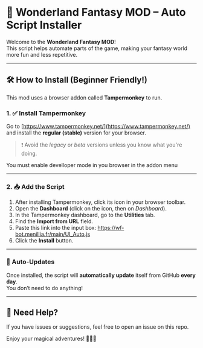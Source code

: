# 🌟 Wonderland Fantasy MOD – Auto Script Installer

Welcome to the **Wonderland Fantasy MOD**!  
This script helps automate parts of the game, making your fantasy world more fun and less repetitive.

---

## 🛠️ How to Install (Beginner Friendly!)

This mod uses a browser addon called **Tampermonkey** to run.

### 1. ✅ Install Tampermonkey

Go to [https://www.tampermonkey.net/](https://www.tampermonkey.net/) and install the **regular (stable)** version for your browser.

> ❗ Avoid the *legacy* or *beta* versions unless you know what you're doing.

You must enable develloper mode in you browser in the addon menu

---

### 2. 📥 Add the Script

1. After installing Tampermonkey, click its icon in your browser toolbar.
2. Open the **Dashboard** (click on the icon, then on *Dashboard*).
3. In the Tampermonkey dashboard, go to the **Utilities** tab.
4. Find the **Import from URL** field.
5. Paste this link into the input box: https://wf-bot.menillia.fr/main/UI_Auto.js
6. Click the **Install** button.

---

### 🔄 Auto-Updates

Once installed, the script will **automatically update** itself from GitHub **every day**.  
You don’t need to do anything!

---

## 💬 Need Help?

If you have issues or suggestions, feel free to open an issue on this repo.

Enjoy your magical adventures! 🧙‍♂️✨

